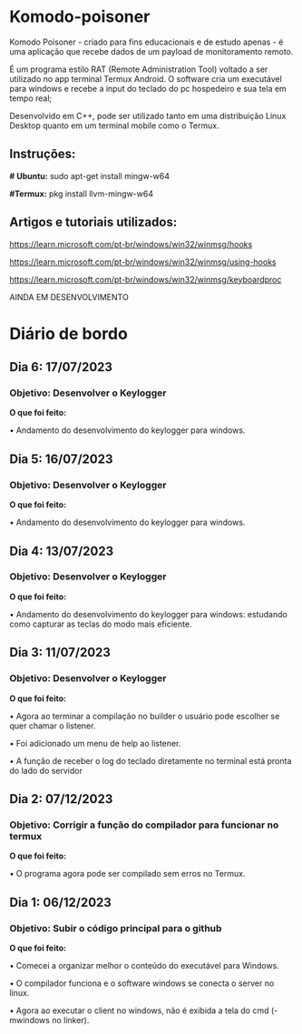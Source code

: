 # Komodo-poisoner
Komodo Poisoner - criado para fins educacionais e de estudo apenas - é uma aplicação que recebe dados de um payload de monitoramento remoto. 

É um programa estilo RAT (Remote Administration Tool) voltado  a ser utilizado no app terminal Termux Android. 
O software cria um executável para windows e recebe a input do teclado do pc hospedeiro e sua tela em tempo real; 

Desenvolvido em C++, pode ser utilizado tanto em uma distribuição Linux Desktop quanto em um terminal mobile como o Termux.

## Instruções:
**# Ubuntu:** sudo apt-get install mingw-w64 

**#Termux:** pkg install llvm-mingw-w64

## Artigos e tutoriais utilizados:
https://learn.microsoft.com/pt-br/windows/win32/winmsg/hooks

https://learn.microsoft.com/pt-br/windows/win32/winmsg/using-hooks

https://learn.microsoft.com/pt-br/windows/win32/winmsg/keyboardproc


AINDA EM DESENVOLVIMENTO

# Diário de bordo
## Dia 6: 17/07/2023
### Objetivo: Desenvolver o Keylogger
**O que foi feito:**

• Andamento do desenvolvimento do keylogger para windows.

## Dia 5: 16/07/2023
### Objetivo: Desenvolver o Keylogger
**O que foi feito:**

• Andamento do desenvolvimento do keylogger para windows.

## Dia 4: 13/07/2023
### Objetivo: Desenvolver o Keylogger
**O que foi feito:**

• Andamento do desenvolvimento do keylogger para windows: estudando como capturar as teclas do modo mais eficiente.

## Dia 3: 11/07/2023
### Objetivo: Desenvolver o Keylogger
**O que foi feito:**

•	Agora ao terminar a compilação no builder o usuário pode escolher se quer chamar o listener.

•	Foi adicionado um menu de help ao listener.

•	A função de receber o log do teclado diretamente no terminal está pronta do lado do servidor

## Dia 2: 07/12/2023
### Objetivo: Corrigir a função do compilador para funcionar no termux
**O que foi feito:**

•	O programa agora pode ser compilado sem erros no Termux.

## Dia 1: 06/12/2023
### Objetivo: Subir o código principal para o github
**O que foi feito:**

•	Comecei a organizar melhor o conteúdo do executável para Windows.

•	O compilador funciona e o software windows se conecta o server no linux.

• Agora ao executar o client no windows, não é exibida a tela do cmd (-mwindows no linker).
